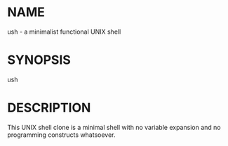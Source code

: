 # NAME
ush - a minimalist functional UNIX shell

# SYNOPSIS

ush

# DESCRIPTION

This UNIX shell clone is a minimal shell with no variable expansion
and no programming constructs whatsoever.
